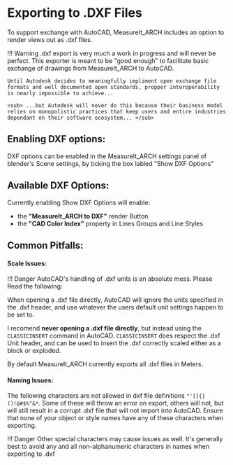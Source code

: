 # Exporting to .DXF Files

To support exchange with AutoCAD, MeasureIt_ARCH includes an option to render views out as .dxf files.

!!! Warning
    .dxf export is very much a work in progress and will never be perfect. This exporter is meant to be "good enough" to facilitate basic exchange of drawings from MeasureIt_ARCH to AutoCAD.
    
    Until Autodesk decides to meaningfully impliment open exchange file formats and well documented open standards, propper interoperability is nearly impossible to achieve...

    <sub> ...but Autodesk will never do this because their business model relies on monopolistic practices that keep users and entire industries dependant on their software ecosystem... </sub>

## Enabling DXF options:
DXF options can be enabled in the MeasureIt_ARCH settings panel of blender's Scene settings, by ticking the box labled "Show DXF Options"


## Available DXF Options:
Currently enabling Show DXF Options will enable:

* the **"MeasureIt_ARCH to DXF"** render Button
* the **"CAD Color Index"** property in Lines Groups and Line Styles

## Common Pitfalls:

#### Scale Issues:

!!! Danger
    AutoCAD's handling of .dxf units is an absolute mess. Please Read the following:

When opening a .dxf file directly, AutoCAD will ignore the units specified in the .dxf header, and use whatever the users default unit settings happen to be set to. 

I recomend **never opening a .dxf file directly**, but instead using the `CLASSICINSERT` command in AutoCAD. `CLASSICINSERT` does respect the .dxf Unit header, and can be used to insert the .dxf correctly scaled either as a block or exploded.

By default MeasureIt_ARCH currently exports all .dxf files in Meters.

#### Naming Issues:

The following characters are not allowed in dxf file definitions `"'[]{}()!@#$%^&*`. Some of these will throw an error on export, others will not, but will still result in a corrupt .dxf file that will not import into AutoCAD. Ensure that none of your object or style names have any of these characters when exporting.

!!! Danger
    Other special characters may cause issues as well. It's generally best to avoid any and all non-alphanumeric characters in names when exporting to .dxf
